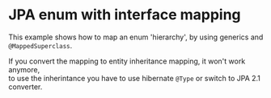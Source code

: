 JPA enum with interface mapping
====

This example shows how to map an enum 'hierarchy', by using generics and `@MappedSuperclass`.

If you convert the mapping to entity inheritance mapping, it won't work anymore,  
to use the inherintance you have to use hibernate `@Type` or switch to JPA 2.1 converter.
